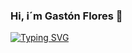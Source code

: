 ### Hi, i´m Gastón Flores 👋 
[![Typing SVG](https://readme-typing-svg.demolab.com?font=Fira+Code&pause=1000&random=false&width=435&lines=%F0%9F%92%BB+Computer+Systems+Analyst!;How+vexingly+quick+daft+zebras+jump)](https://git.io/typing-svg)

